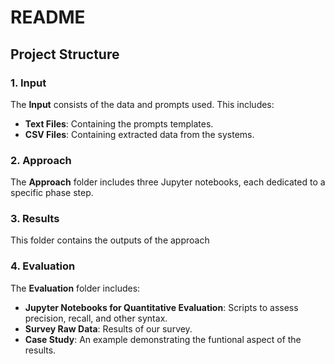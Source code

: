 # README

## Project Structure

### 1. Input
The **Input**  consists of the data and prompts used. This includes:
- **Text Files**: Containing the prompts templates.
- **CSV Files**: Containing extracted data from the systems.

### 2. Approach
The **Approach** folder includes three Jupyter notebooks, each dedicated to a specific phase step.

### 3. Results
This folder contains the outputs of the approach 

### 4. Evaluation
The **Evaluation** folder includes:
- **Jupyter Notebooks for Quantitative Evaluation**: Scripts to assess precision, recall, and other syntax.
- **Survey Raw Data**: Results of our survey.
- **Case Study**: An example demonstrating the funtional aspect of the results.
